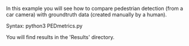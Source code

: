 In this example you will see how to compare pedestrian detection (from a car camera) with groundtruth data (created manually by a human).

Syntax:
python3 PEDmetrics.py

You will find results in the 'Results' directory.


